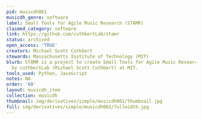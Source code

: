 ```yaml
---
pid: musicdh061
musicdh_genre: software
label: Small Tools for Agile Music Research (STAMR)
claimed_category: software
link: https://github.com/cuthbertLab/stamr
status: archived
open_access: 'TRUE'
creators: Michael Scott Cuthbert
stewards: Massachusetts Institute of Technology (MIT)
blurb: STAMR is a project to create Small Tools for Agile Music Research, created
  by cuthbertLab (Michael Scott Cuthbert) at MIT.
tools_used: Python, JavaScript
notes: NA
order: '60'
layout: musicdh_item
collection: musicdh
thumbnail: img/derivatives/simple/musicdh061/thumbnail.jpg
full: img/derivatives/simple/musicdh061/fullwidth.jpg
---
```

